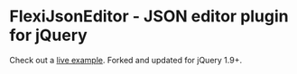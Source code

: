 FlexiJsonEditor - JSON editor plugin for jQuery
=========================

Check out a [live example](http://jsonmate.com).  Forked and updated for jQuery 1.9+.
